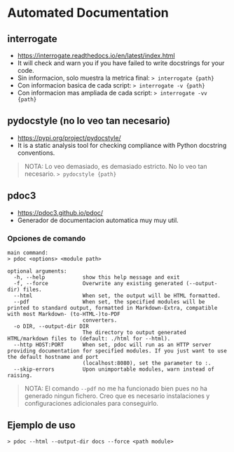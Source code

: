 # Automated Documentation

## interrogate

- https://interrogate.readthedocs.io/en/latest/index.html
- It will check and warn you if you have failed to write docstrings for your code.
- Sin informacion, solo muestra la metrica final:
`> interrogate {path}`
- Con informacion basica de cada script: 
`> interrogate -v {path}`
- Con informacion mas ampliada de cada script:
`> interrogate -vv {path}`


## pydocstyle (no lo veo tan necesario)

- https://pypi.org/project/pydocstyle/
- It is a static analysis tool for checking compliance with Python docstring conventions.
> NOTA: Lo veo demasiado, es demasiado estricto. No lo veo tan necesario.
`> pydocstyle {path}`


## pdoc3

- https://pdoc3.github.io/pdoc/
- Generador de documentacion automatica muy muy util. 

### Opciones de comando
```
main command:
> pdoc <options> <module path>

optional arguments:
  -h, --help            show this help message and exit
  -f, --force           Overwrite any existing generated (--output-dir) files.
  --html                When set, the output will be HTML formatted.
  --pdf                 When set, the specified modules will be printed to standard output, formatted in Markdown-Extra, compatible with most Markdown- (to-HTML-)to-PDF
                        converters.
  -o DIR, --output-dir DIR
                        The directory to output generated HTML/markdown files to (default: ./html for --html).
  --http HOST:PORT      When set, pdoc will run as an HTTP server providing documentation for specified modules. If you just want to use the default hostname and port
                        (localhost:8080), set the parameter to :.
  --skip-errors         Upon unimportable modules, warn instead of raising.
```
> NOTA: El comando `--pdf` no me ha funcionado bien pues no ha generado ningun fichero. Creo que es necesario instalaciones y configuraciones adicionales para conseguirlo.

## Ejemplo de uso

`> pdoc --html --output-dir docs --force <path module>`